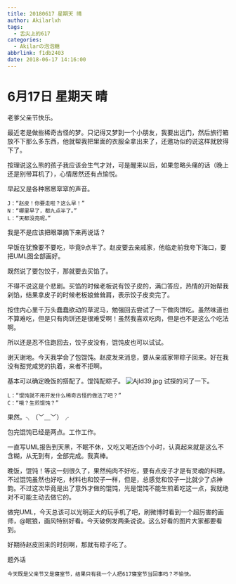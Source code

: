 ```yaml
---
title: 20180617 星期天 晴
author: Akilarlxh
tags:
  - 舌尖上的617
categories:
  - Akilarの泡泡糖
abbrlink: f1db2403
date: 2018-06-17 14:16:00
---
```

 # 6月17日 星期天 晴
 
老爹父亲节快乐。

最近老是做些稀奇古怪的梦。只记得又梦到一个小朋友，我要出远门，然后旅行箱放不下那么多东西，他就帮我把里面的衣服全拿出来了，还邀功似的说这样就放得下了。

按理说这么熊的孩子我应该会生气才对，可是醒来以后，如果忽略头痛的话（晚上还是别带耳机了），心情居然还有点愉悦。

早起又是各种窸窸窣窣的声音。
```
J：“赵皮！你要走啦？这么早！”
N：“哪里早了，都九点半了。”
L：“天都没亮呢。”
```
我是不是应该把眼罩摘下来再说话？

早饭在犹豫要不要吃，毕竟9点半了。赵皮要去亲戚家，他临走前我夸下海口，要把UML图全部画好。

既然说了要包饺子，那就要去买馅了。

不得不说这是个悲剧。买馅的时候老板说有饺子皮的，满口答应，热情的开始帮我剁馅，结果拿皮子的时候老板娘耸耸肩，表示饺子皮卖完了。

按住内心里千万头蠢蠢欲动的草泥马，勉强回去尝试了一下做肉饼吃。虽然味道也不算难吃，但是只有肉饼还是很难受啊！虽然我喜欢吃肉，但是也不是这么个吃法啊。

所以还是忍不住跑回去，饺子皮没有，馄饨皮也可以试试。

谢天谢地。今天我学会了包馄饨。赵皮发来消息，要从亲戚家带粽子回来。好在我没有甜党咸党的执着，来者不拒啊。

基本可以确定晚饭的搭配了。馄饨配粽子。
![Ajld39.jpg](https://s2.ax1x.com/2019/04/15/Ajld39.jpg)
试探的问了一下。
```
L：“馄饨就不用开发什么稀奇古怪的做法了吧？”
C：“哦？生煎馄饨？”
```
果然。╮（﹀＿﹀）╭

包完馄饨已经是两点。工作工作。

一直写UML报告到天黑，不眠不休，又吃又喝近四个小时，认真起来就是这么不含糊，从无到有，全部完成。我真棒。

晚饭，馄饨！等这一刻很久了，果然纯肉不好吃，要有点皮子才是有灵魂的料理。不过馄饨虽然也好吃，材料也和饺子一样，但是，总感觉和饺子一比就少了点神韵。不过这次毕竟是出了意外才做的馄饨，光是馄饨不能生煎着吃这一点，我就绝对不可能主动去做它的。

做完UML，今天总该可以光明正大的玩手机了吧，刷微博时看到一个超厉害的画师，@眠狼，画风特别好看。今天破例发两条说说。这么好看的图片大家都要看到。

好期待赵皮回来的时刻啊，那就有粽子吃了。

题外话
```
今天既是父亲节又是寝室节，结果只有我一个人把617寝室节当回事吗？不愉快。
```

